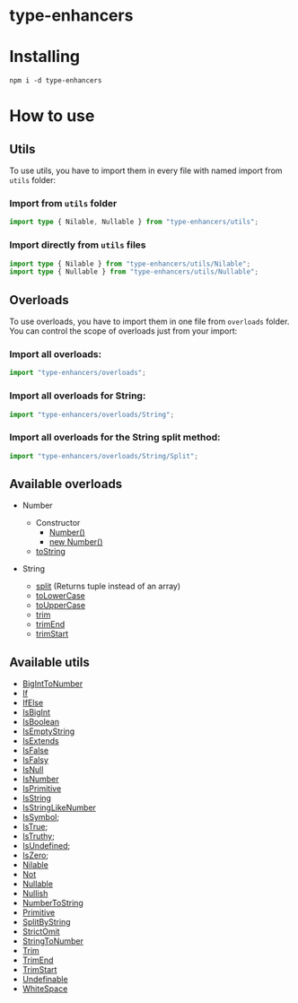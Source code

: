 # type-enhancers

# Installing

```shell
npm i -d type-enhancers
```

# How to use

## Utils

To use utils, you have to import them in every file with named import from `utils` folder:

### Import from `utils` folder

```typescript
import type { Nilable, Nullable } from "type-enhancers/utils";
```

### Import directly from `utils` files

```typescript
import type { Nilable } from "type-enhancers/utils/Nilable";
import type { Nullable } from "type-enhancers/utils/Nullable";
```

## Overloads

To use overloads, you have to import them in one file from `overloads` folder.
You can control the scope of overloads just from your import:

### Import all overloads:

```typescript
import "type-enhancers/overloads";
```

### Import all overloads for String:

```typescript
import "type-enhancers/overloads/String";
```

### Import all overloads for the String split method:

```typescript
import "type-enhancers/overloads/String/Split";
```

## Available overloads

+ Number
    + Constructor
        + [Number()](./overloads/Number/Constructor/Cast.d.ts)
        + [new Number()](./overloads/Number/Constructor/Instance.d.ts)
    + [toString](./overloads/Number/ToString.d.ts)

+ String
    + [split](./overloads/String/Split.d.ts) (Returns tuple instead of an array)
    + [toLowerCase](./overloads/String/ToLowerCase.d.ts)
    + [toUpperCase](./overloads/String/ToUpperCase.d.ts)
    + [trim](./overloads/String/Trim.d.ts)
    + [trimEnd](./overloads/String/TrimEnd.d.ts)
    + [trimStart](./overloads/String/TrimStart.d.ts)

## Available utils

+ [BigIntToNumber](./utils/BigIntToNumber.d.ts)
+ [If](./utils/If.d.ts)
+ [IfElse](./utils/IfElse.d.ts)
+ [IsBigInt](./utils/IsBigInt.d.ts)
+ [IsBoolean](./utils/IsBoolean.d.ts)
+ [IsEmptyString](./utils/IsEmptyString.d.ts)
+ [IsExtends](./utils/IsExtends.d.ts)
+ [IsFalse](./utils/IsFalse.d.ts)
+ [IsFalsy](./utils/IsFalsy.d.ts)
+ [IsNull](./utils/IsNull.d.ts)
+ [IsNumber](./utils/IsNumber.d.ts)
+ [IsPrimitive](./utils/IsPrimitive.d.ts)
+ [IsString](./utils/IsString.d.ts)
+ [IsStringLikeNumber](./utils/IsStringLikeNumber.d.ts)
+ [IsSymbol](./utils/IsSymbol.d.ts);
+ [IsTrue](./utils/IsTrue.d.ts);
+ [IsTruthy](./utils/IsTruthy.d.ts);
+ [IsUndefined](./utils/IsUndefined.d.ts);
+ [IsZero](./utils/IsZero.d.ts);
+ [Nilable](./utils/Nilable.d.ts)
+ [Not](./utils/Not.d.ts)
+ [Nullable](./utils/Nullable.d.ts)
+ [Nullish](./utils/Nullish.d.ts)
+ [NumberToString](./utils/NumberToString.d.ts)
+ [Primitive](./utils/Primitive.d.ts)
+ [SplitByString](./utils/SplitByString.d.ts)
+ [StrictOmit](./utils/StrictOmit.d.ts)
+ [StringToNumber](./utils/StringToNumber.d.ts)
+ [Trim](./utils/Trim.d.ts)
+ [TrimEnd](./utils/TrimEnd.d.ts)
+ [TrimStart](./utils/TrimStart.d.ts)
+ [Undefinable](./utils/Undefinable.d.ts)
+ [WhiteSpace](./utils/WhiteSpace.d.ts)
